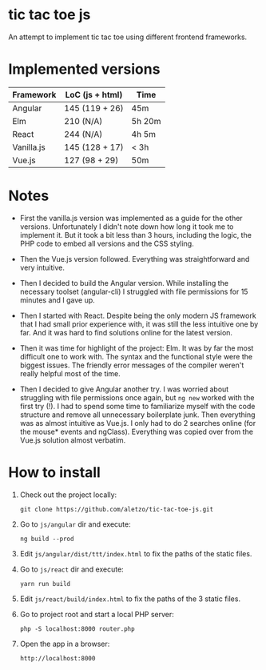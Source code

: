 tic tac toe js
==============

An attempt to implement tic tac toe using different frontend frameworks.



Implemented versions
====================

| Framework  | LoC (js + html) | Time   |
| ---------- | --------------- | ------ |
| Angular    | 145 (119 + 26)  |    45m |
| Elm        | 210 (N/A)       | 5h 20m |
| React      | 244 (N/A)       | 4h  5m |
| Vanilla.js | 145 (128 + 17)  |   < 3h |
| Vue.js     | 127 (98 + 29)   |    50m |



Notes
=====

* First the vanilla.js version was implemented as a guide for the other versions. Unfortunately I didn't note down how long it took me to implement it. But it took a bit less than 3 hours, including the logic, the PHP code to embed all versions and the CSS styling.

* Then the Vue.js version followed. Everything was straightforward and very intuitive.

* Then I decided to build the Angular version. While installing the necessary toolset (angular-cli) I struggled with file permissions for 15 minutes and I gave up.

* Then I started with React. Despite being the only modern JS framework that I had small prior experience with, it was still the less intuitive one by far. And it was hard to find solutions online for the latest version.

* Then it was time for highlight of the project: Elm. It was by far the most difficult one to work with. The syntax and the functional style were the biggest issues. The friendly error messages of the compiler weren't really helpful most of the time.

* Then I decided to give Angular another try. I was worried about struggling with file permissions once again, but `ng new` worked with the first try (!). I had to spend some time to familiarize myself with the code structure and remove all unnecessary boilerplate junk. Then everything was as almost intuitive as Vue.js. I only had to do 2 searches online (for the mouse* events and ngClass). Everything was copied over from the Vue.js solution almost verbatim. 



How to install
==============

1. Check out the project locally:
    ```
    git clone https://github.com/aletzo/tic-tac-toe-js.git
    ```

2. Go to `js/angular` dir and execute:
    ```
    ng build --prod
    ```

3. Edit `js/angular/dist/ttt/index.html` to fix the paths of the static files.

4. Go to `js/react` dir and execute:
    ```
    yarn run build
    ```

5. Edit `js/react/build/index.html` to fix the paths of the 3 static files.

6. Go to project root and start a local PHP server:
    ```
    php -S localhost:8000 router.php
    ```

7. Open the app in a browser:
    ```
    http://localhost:8000
    ```
